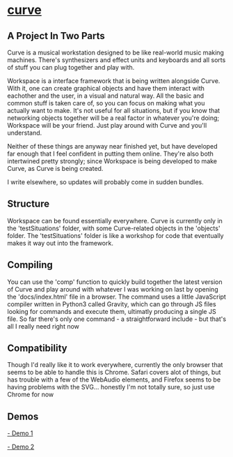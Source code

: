 # [curve](http://metasophiea.com/curve)
## A Project In Two Parts
Curve is a musical workstation designed to be like real-world music making machines. There's synthesizers and effect units and keyboards and all sorts of stuff you can plug together and play with. 

Workspace is a interface framework that is being written alongside Curve. With it, one can create graphical objects and have them interact with eachother and the user, in a visual and natural way. All the basic and common stuff is taken care of, so you can focus on making what you actually want to make. It's not useful for all situations, but if you know that networking objects together will be a real factor in whatever you're doing; Workspace will be your friend. Just play around with Curve and you'll understand.

Neither of these things are anyway near finished yet, but have developed far enough that I feel confident in putting them online. They're also both intertwined pretty strongly; since Workspace is being developed to make Curve, as Curve is being created.

I write elsewhere, so updates will probably come in sudden bundles.

## Structure
Workspace can be found essentially everywhere. Curve is currently only in the 'testSituations' folder, with some Curve-related objects in the 'objects' folder. The 'testSituations' folder is like a workshop for code that eventually makes it way out into the framework. 

## Compiling
You can use the 'comp' function to quickly build together the latest version of Curve and play around with whatever I was working on last by opening the 'docs/index.html' file in a browser.
The command uses a little JavaScript compiler written in Python3 called Gravity, which can go through JS files looking for commands and execute them, ultimatly producing a single JS file. So far there's only one command - a straightforward include - but that's all I really need right now

## Compatibility
Though I'd really like it to work everywhere, currently the only browser that seems to be able to handle this is Chrome. Safari covers alot of things, but has trouble with a few of the WebAudio elements, and Firefox seems to be having problems with the SVG... honestly I'm not totally sure, so just use Chrome for now

## Demos
[- Demo 1](https://metasophiea.com/curve/demos/1)

[- Demo 2](https://metasophiea.com/curve/demos/2)
